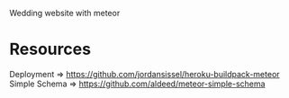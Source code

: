 Wedding website with meteor

# Resources
Deployment => https://github.com/jordansissel/heroku-buildpack-meteor
Simple Schema => https://github.com/aldeed/meteor-simple-schema

